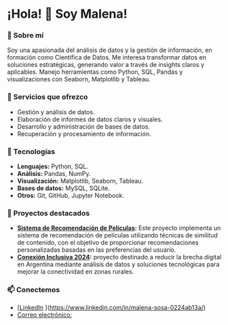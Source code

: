 # ¡Hola! 👋 Soy Malena!

### 🌟 Sobre mí  
Soy una apasionada del análisis de datos y la gestión de información, en formación como Científica de Datos. Me interesa transformar datos en soluciones estratégicas, generando valor a través de insights claros y aplicables. Manejo herramientas como Python, SQL, Pandas y visualizaciones con Seaborn, Matplotlib y Tableau.

### 🚀 Servicios que ofrezco  
- Gestión y análisis de datos.  
- Elaboración de informes de datos claros y visuales.  
- Desarrollo y administración de bases de datos.  
- Recuperación y procesamiento de información.  

### 🔧 Tecnologías  
- **Lenguajes:** Python, SQL.  
- **Análisis:** Pandas, NumPy.  
- **Visualización:** Matplotlib, Seaborn, Tableau.  
- **Bases de datos:** MySQL, SQLite.  
- **Otros:** Git, GitHub, Jupyter Notebook.  

### 📂 Proyectos destacados  
- **[Sistema de Recomendación de Películas](#):** Este proyecto implementa un sistema de recomendación de películas utilizando técnicas de similitud de contenido, con el objetivo de proporcionar recomendaciones personalizadas basadas en las preferencias del usuario.
- **[Conexión Inclusiva 2024](#):** proyecto destinado a reducir la brecha digital en Argentina mediante análisis de datos y soluciones tecnológicas para mejorar la conectividad en zonas rurales.   

### 📫 Conectemos  
- [[LinkedIn](#)  ](https://www.linkedin.com/in/malena-sosa-0224ab13a/)
- [Correo electrónico: ](mailto:malenasosacolass@gmail.com)  
